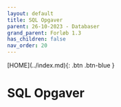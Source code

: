 ```yaml
---
layout: default
title: SQL Opgaver
parent: 26-10-2023 - Databaser
grand_parent: Forløb 1.3
has_children: false
nav_order: 20
---
```


<span class="fs-1">
[HOME](../index.md){: .btn .btn-blue }
</span>

# SQL Opgaver